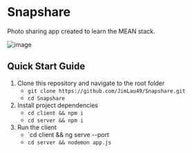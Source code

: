 # Snapshare

Photo sharing app created to learn the MEAN stack. 

![image](https://user-images.githubusercontent.com/35787279/219926474-3d3ca0bd-db35-407d-986c-928d6e6bdc88.png)

## Quick Start Guide

1. Clone this repository and navigate to the root folder
   - `git clone https://github.com/JimLau49/Snapshare.git`
   - `cd Snapshare`
2. Install project dependencies
   - `cd client && npm i`
   - `cd server && npm i`
3. Run the client
   - `cd client && ng serve --port <port>
   - `cd server && nodemon app.js`
